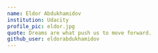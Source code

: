 ```yaml
---
name: Eldor Abdukhamidov
institution: Udacity
profile_pic: eldor.jpg
quote: Dreams are what push us to move forward.
github_user: eldorabdukhamidov
---
```

